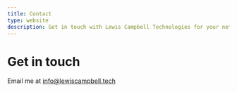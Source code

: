 ```yaml
---
title: Contact
type: website
description: Get in touch with Lewis Campbell Technologies for your network-resilient software needs.
---
```


# Get in touch

Email me at [info@lewiscampbell.tech](mailto:info@lewiscampbell.tech)
